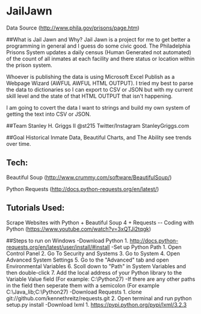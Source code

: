 # JailJawn
Data Source (http://www.phila.gov/prisons/page.htm)

##What is Jail Jawn and Why?
Jail Jawn is a project for me to get better a programming in general and I guess do some civic good.
The Philadelphia Prisons System updates a daily census (Human Generated not automated) of the count of all inmates at each facility and there status or location within the prison system. 

Whoever is publishing  the data is using Microsoft Excel Publish as a Webpage Wizard (AWFUL AWFUL HTML OUTPUT). I tried my best to parse the data to dictionaries so I can export to CSV or JSON but with my current skill level and the state of that HTML OUTPUT that isn't happening.

I am going to covert the data I want to strings and build my own system of getting the text into CSV or JSON.

##Team
Stanley H. Griggs II
@st215 Twitter/Instagram
StanleyGriggs.com

##Goal
Historical Inmate Data, Beautiful Charts, and The Ability see trends over time.

## Tech:
Beautiful Soup (http://www.crummy.com/software/BeautifulSoup/)

Python Requests (http://docs.python-requests.org/en/latest/)

## Tutorials Used:
Scrape Websites with Python + Beautiful Soup 4 + Requests -- Coding with Python (https://www.youtube.com/watch?v=3xQTJi2tqgk)

##Steps to run on Windows
-Download Python
	1. http://docs.python-requests.org/en/latest/user/install/#install
-Set up Python Path
	1. Open Control Panel
	2. Go To Security and Systems
	3. Go to System
	4. Open Advanced System Settings
	5. Go to the "Advanced" tab and open Environmental Variables
	6. Scoll down to "Path" in System Variables and then double-click
	7. Add the local address of your Python library to the Variable Value field (For example: C:\Python27)
		-If there are any other paths in the field then seperate them with a semicolon (For example C:\Java_lib;C:\Python27)
-Download Requests
	1. clone git://github.com/kennethreitz/requests.git
	2. Open terminal and run python setup.py install
-Download lxml
	1. https://pypi.python.org/pypi/lxml/3.2.3


